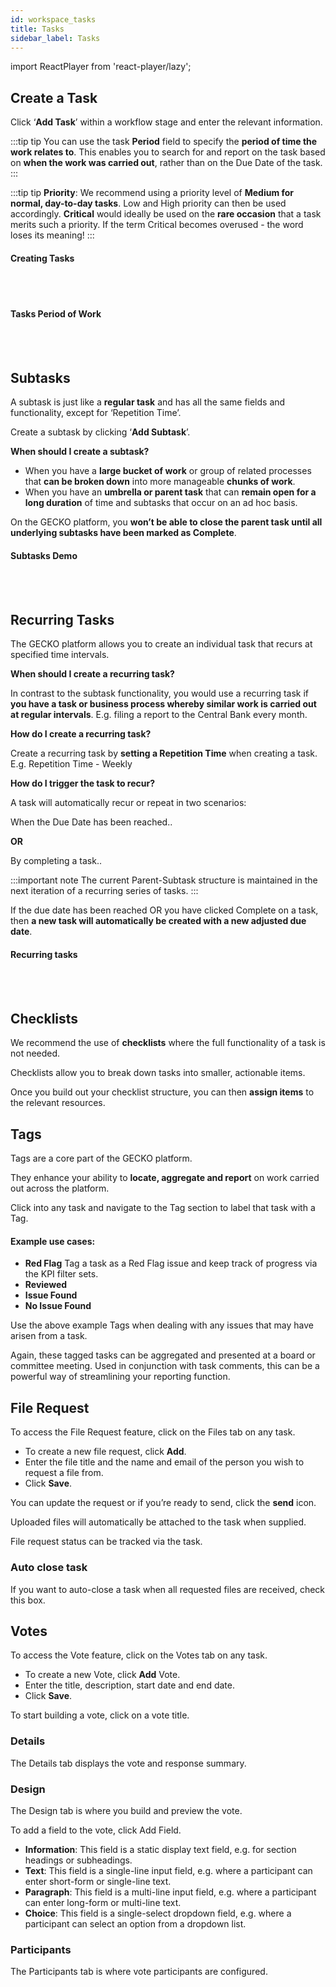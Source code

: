 ```yaml
---
id: workspace_tasks
title: Tasks
sidebar_label: Tasks 
---
```


import ReactPlayer from 'react-player/lazy';

## Create a Task

Click ‘**Add Task**’ within a workflow stage and enter the relevant information.

:::tip tip
You can use the task **Period** field to specify the **period of time the work relates to**. This enables you to search for and report on the task based on **when the work was carried out**, rather than on the Due Date of the task.
:::

:::tip tip
**Priority**: We recommend using a priority level of **Medium for normal, day-to-day tasks**. Low and High priority can then be used accordingly. **Critical** would ideally be used on the **rare occasion** that a task merits such a priority. If the term Critical becomes overused - the word loses its meaning!
:::

#### Creating Tasks

  <ReactPlayer 
  url='https://vimeo.com/473798172/5d386bd2cd'
  width="100%"
  controls="true"/>    

<br/>
<br/>


#### Tasks Period of Work

  <ReactPlayer 
  url='https://vimeo.com/511613422/259a1e8ee1'
  width="100%"
  controls="true"/>    

<br/>
<br/>





## Subtasks
A subtask is just like a **regular task** and has all the same fields and functionality, except for ‘Repetition Time’.

Create a subtask by clicking ‘**Add Subtask**’.

**When should I create a subtask?**

- When you have a **large bucket of work** or group of related processes that **can be broken down** into more manageable **chunks of work**.
- When you have an **umbrella or parent task** that can **remain open for a long duration** of time and subtasks that occur on an ad hoc basis.


On the GECKO platform, you **won’t be able to close the parent task until all underlying subtasks have been marked as Complete**.

#### Subtasks Demo

  <ReactPlayer 
  url='https://vimeo.com/473803999/32ca1d76ad'
  width="100%"
  controls="true"/>    

<br/>
<br/>


## Recurring Tasks

The GECKO platform allows you to create an individual task that recurs at specified time intervals.

**When should I create a recurring task?**

In contrast to the subtask functionality, you would use a recurring task if **you have a task or business process whereby similar work is carried out at regular intervals**. E.g. filing a report to the Central Bank every month. 

**How do I create a recurring task?**

 Create a recurring task by **setting a Repetition Time** when creating a task. E.g. Repetition Time - Weekly

**How do I trigger the task to recur?**

A task will automatically recur or repeat in two scenarios:

When the Due Date has been reached..

**OR**

By completing a task..

:::important note 
The current Parent-Subtask structure is maintained in the next iteration of a recurring series of tasks.
:::

If the due date has been reached OR you have clicked Complete on a task, then **a new task will automatically be created with a new adjusted due date**. 


#### Recurring tasks

  <ReactPlayer 
  url='https://vimeo.com/473804464/22817ca1ee'
  width="100%"
  controls="true"/>    

<br/>
<br/>


## Checklists
We recommend the use of **checklists** where the full functionality of a task is not needed.

Checklists allow you to break down tasks into smaller, actionable items.

Once you build out your checklist structure, you can then **assign items** to the relevant resources.


## Tags
Tags are a core part of the GECKO platform.

They enhance your ability to **locate, aggregate and report** on work carried out across the platform.

Click into any task and navigate to the Tag section to label that task with a Tag.

#### Example use cases:

- **Red Flag**
  Tag a task as a Red Flag issue and keep track of progress via the KPI filter sets.
- **Reviewed**
- **Issue Found**
- **No Issue Found**

Use the above example Tags when dealing with any issues that may have arisen from a task. 

Again, these tagged tasks can be aggregated and presented at a board or committee meeting. Used in conjunction with task comments, this can be a powerful way of streamlining your reporting function.

## File Request
To access the File Request feature, click on the Files tab on any task.


- To create a new file request, click **Add**.
- Enter the file title and the name and email of the person you wish to request a file from.
- Click **Save**.


You can update the request or if you’re ready to send, click the **send** icon.

Uploaded files will automatically be attached to the task when supplied.

File request status can be tracked via the task.

### Auto close task
If you want to auto-close a task when all requested files are received, check this box.

## Votes

To access the Vote feature, click on the Votes tab on any task.

- To create a new Vote, click **Add** Vote.
- Enter the title, description, start date and end date.
- Click **Save**.

To start building a vote, click on a vote title.

### Details
The Details tab displays the vote and response summary.

### Design
The Design tab is where you build and preview the vote.

To add a field to the vote, click Add Field.

- **Information**: This field is a static display text field, e.g. for section headings or subheadings.
- **Text**: This field is a single-line input field, e.g. where a participant can enter short-form or single-line text.
- **Paragraph**: This field is a multi-line input field, e.g. where a participant can enter long-form or multi-line text.
- **Choice**: This field is a single-select dropdown field, e.g. where a participant can select an option from a dropdown list.

### Participants
The Participants tab is where vote participants are configured.

